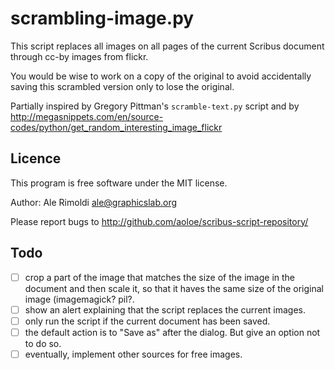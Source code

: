 # scrambling-image.py
This script replaces all images on all pages of the current Scribus document through cc-by images from flickr.

You would be wise to work on a copy of the original to avoid accidentally saving this scrambled version only to lose the original.

Partially inspired by Gregory Pittman's `scramble-text.py` script and by <http://megasnippets.com/en/source-codes/python/get_random_interesting_image_flickr>

## Licence

This program is free software under the MIT license.

Author: Ale Rimoldi <ale@graphicslab.org>

Please report bugs to http://github.com/aoloe/scribus-script-repository/

## Todo

- [ ] crop a part of the image that matches the size of the image in the document and then scale it, so that it haves the same size of the original image (imagemagick? pil?.
- [ ] show an alert explaining that the script replaces the current images.
- [ ] only run the script if the current document has been saved.
- [ ] the default action is to "Save as" after the dialog. But give an option not to do so.
- [ ] eventually, implement other sources for free images.
